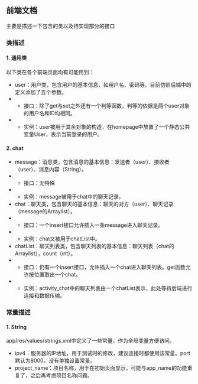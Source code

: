 ## 前端文档  
主要是描述一下包含的类以及待实现部分的接口
### 类描述   
#### 1. 通用类  
以下类在各个前端页面均有可能用到：  
* user：用户类，包含用户的基本信息，如用户名、密码等，目前仿照后端中的定义添加了五个参数。  
* * 接口：除了get与set之外还有一个判等函数，判等的依据是两个user对象的用户名和ID均相同。  
* * 实例：user被用于其余对象的构造，在homepage中放置了一个静态公共变量User，表示当前登录的用户。  
#### 2. chat  
* message：消息类，包含消息的基本信息：发送者（user）、接收者（user）、消息内容（String）。
* * 接口：无特殊  
* * 实例：message被用于chat中的聊天记录。
* chat：聊天类，包含聊天的基本信息：聊天的对方（user）、聊天记录（message的Arraylist）。
* * 接口：一个insert接口允许插入一条message进入聊天记录。  
* * 实例：chat又被用于chatList中。  
* chatList：聊天列表类，包含聊天列表的基本信息：聊天列表（chat的Arraylist），count（int）。  
* * 接口：仍有一个insert接口，允许插入一个chat进入聊天列表。get函数允许按位置取出一个chat。  
* * 实例：activity_chat中的聊天列表由一个chatList表示，此处等待后端进行连接和数据传输。  
### 常量描述  
#### 1. String  
app/res/values/strings.xml中定义了一些常量，作为全局变量方便访问。  
* ipv4：服务器的IP地址，用于测试时的修改，建议连接时都使用该常量。port默认为8000，没有单独设置常量。  
* project_name：项目名称，用于在初始页面显示，可能与app_name的功能重复了，之后再考虑项目名称问题。  

